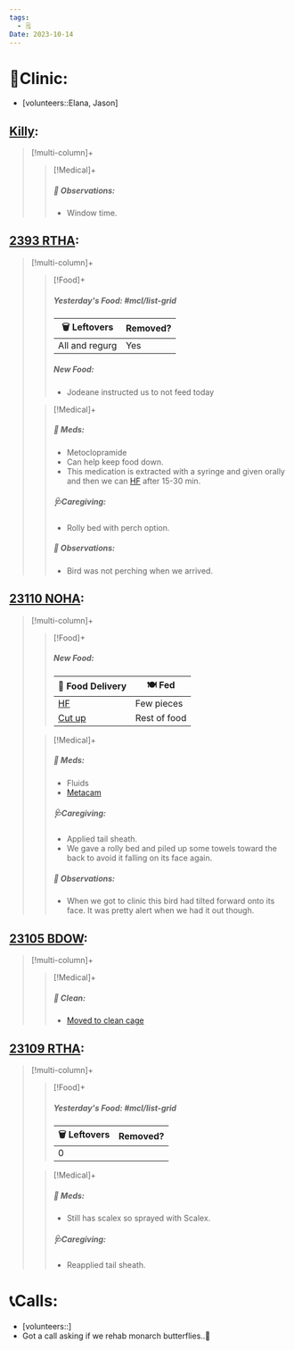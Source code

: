 ```yaml
---
tags:
  - 🗒️
Date: 2023-10-14
---
```


# 🏥Clinic:
- [volunteers::Elana, Jason]

## [Killy](../RARE%20Birds/Ed%20Birds/Killy.md):
> [!multi-column]+
>
>> [!Medical]+
>> ##### 🔭 Observations:
>> - Window time.

## [2393 RTHA](../RARE%20Birds/2393%20RTHA.md):
> [!multi-column]+
>
>> [!Food]+
>> ##### Yesterday's Food: #mcl/list-grid
>> |🗑️ Leftovers| Removed?
>> |---|---|
>>|All and regurg|Yes
>>
>> ##### New Food:
>> - Jodeane instructed us to not feed today
>
>> [!Medical]+
>> ##### 💊 Meds:
>> - Metoclopramide
>> 	- Can help keep food down.
>> 	- This medication is extracted with a syringe and given orally and then we can [HF](../Admin/Codes/Handfed.md) after 15-30 min.
>>
>> ##### 🩺Caregiving:
>> - Rolly bed with perch option.
>>
>> ##### 🔭 Observations:
>> - Bird was not perching when we arrived.

## [23110 NOHA](../RARE%20Birds/23110%20NOHA.md):
> [!multi-column]+
>
>> [!Food]+
>> ##### New Food:
>> |🚚 Food Delivery| 🍽️ Fed|
>> |---|---|
>>|[HF](../Admin/Codes/Handfed.md)|Few pieces
>>[Cut up](../Admin/Codes/Cut%20up.md)|Rest of food
>
>> [!Medical]+
>> ##### 💊 Meds:
>> - Fluids
>> - [Metacam](../Admin/Codes/Medication/Metacam.md)
>>
>> ##### 🩺Caregiving:
>> - Applied tail sheath.
>> - We gave a rolly bed and piled up some towels toward the back to avoid it falling on its face again.
>>
>> ##### 🔭 Observations:
>> - When we got to clinic this bird had tilted forward onto its face. It was pretty alert when we had it out though.

## [23105 BDOW](../RARE%20Birds/23105%20BDOW.md):
> [!multi-column]+
>
>> [!Medical]+
>>##### 🫧 Clean:
>> - [Moved to clean cage](../Admin/Codes/Moved%20to%20clean%20cage.md)

## [23109 RTHA](../RARE%20Birds/23109%20RTHA.md):
> [!multi-column]+
>
>> [!Food]+
>> ##### Yesterday's Food: #mcl/list-grid
>> |🗑️ Leftovers| Removed?
>> |---|---|
>>|0|
>
>> [!Medical]+
>> ##### 💊 Meds:
>> - Still has scalex so sprayed with Scalex.
>>
>> ##### 🩺Caregiving:
>> - Reapplied tail sheath.
>>

# 📞Calls:
- [volunteers::]
- Got a call asking if we rehab monarch butterflies..🧐